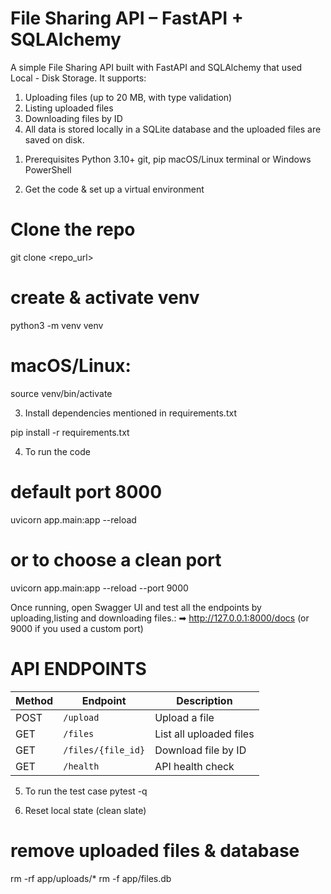 # File Sharing API – FastAPI + SQLAlchemy
A simple File Sharing API built with FastAPI and SQLAlchemy that used Local - Disk Storage.
It supports:

1) Uploading files (up to 20 MB, with type validation)
2) Listing uploaded files
3) Downloading files by ID
4) All data is stored locally in a SQLite database and the uploaded files are saved on disk.


1. Prerequisites
Python 3.10+
git, pip
macOS/Linux terminal or Windows PowerShell

2. Get the code & set up a virtual environment
# Clone the repo
git clone <repo_url>

# create & activate venv
python3 -m venv venv

# macOS/Linux:
source venv/bin/activate

3. Install dependencies mentioned in requirements.txt

pip install -r requirements.txt

4. To run the code 

# default port 8000
uvicorn app.main:app --reload

# or to choose a clean port 
uvicorn app.main:app --reload --port 9000

Once running, open Swagger UI and test all the endpoints by uploading,listing and downloading files.:
➡ http://127.0.0.1:8000/docs (or 9000 if you used a custom port)

# API ENDPOINTS
| Method | Endpoint           | Description             |
| ------ | ------------------ | ----------------------- |
| POST   | `/upload`          | Upload a file           |
| GET    | `/files`           | List all uploaded files |
| GET    | `/files/{file_id}` | Download file by ID     |
| GET    | `/health`          | API health check        |


5. To run the test case 
pytest -q

6. Reset local state (clean slate)

# remove uploaded files & database
rm -rf app/uploads/*
rm -f app/files.db

